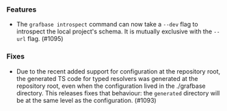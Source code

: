 ### Features

- The `grafbase introspect` command can now take a `--dev` flag to introspect the local project's schema. It is mutually exclusive with the `--url` flag. (#1095)

### Fixes

- Due to the recent added support for configuration at the repository root, the generated TS code for typed resolvers was generated at the repository root, even when the configuration lived in the ./grafbase directory. This releases fixes that behaviour: the `generated` directory will be at the same level as the configuration. (#1093)
